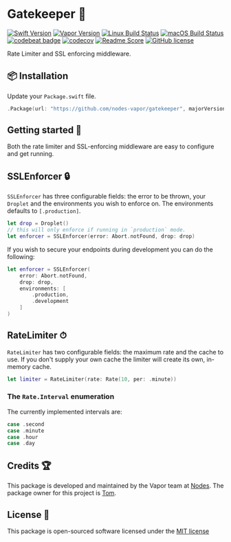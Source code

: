 # Gatekeeper 👮
[![Swift Version](https://img.shields.io/badge/Swift-3.1-brightgreen.svg)](http://swift.org)
[![Vapor Version](https://img.shields.io/badge/Vapor-2-F6CBCA.svg)](http://vapor.codes)
[![Linux Build Status](https://img.shields.io/circleci/project/github/nodes-vapor/gatekeeper.svg?label=Linux)](https://circleci.com/gh/nodes-vapor/gatekeeper)
[![macOS Build Status](https://img.shields.io/travis/nodes-vapor/gatekeeper.svg?label=macOS)](https://travis-ci.org/nodes-vapor/gatekeeper)
[![codebeat badge](https://codebeat.co/badges/52c2f960-625c-4a63-ae63-52a24d747da1)](https://codebeat.co/projects/github-com-nodes-vapor-gatekeeper)
[![codecov](https://codecov.io/gh/nodes-vapor/gatekeeper/branch/master/graph/badge.svg)](https://codecov.io/gh/nodes-vapor/gatekeeper)
[![Readme Score](http://readme-score-api.herokuapp.com/score.svg?url=https://github.com/nodes-vapor/gatekeeper)](http://clayallsopp.github.io/readme-score?url=https://github.com/nodes-vapor/gatekeeper)
[![GitHub license](https://img.shields.io/badge/license-MIT-blue.svg)](https://raw.githubusercontent.com/nodes-vapor/gatekeeper/master/LICENSE)

Rate Limiter and SSL enforcing middleware.


## 📦 Installation

Update your `Package.swift` file.
```swift
.Package(url: "https://github.com/nodes-vapor/gatekeeper", majorVersion: 0)
```


## Getting started 🚀

Both the rate limiter and SSL-enforcing middleware are easy to configure and get running.


## SSLEnforcer 🔒

`SSLEnforcer` has three configurable fields: the error to be thrown, your `Droplet` and the environments you wish to enforce on. The environments defaults to `[.production]`.
```swift
let drop = Droplet()
// this will only enforce if running in `production` mode.
let enforcer = SSLEnforcer(error: Abort.notFound, drop: drop)
```

If you wish to secure your endpoints during development you can do the following:
```swift
let enforcer = SSLEnforcer(
    error: Abort.notFound,
    drop: drop,
    environments: [
        .production,
        .development
    ]
)
```


## RateLimiter ⏱

`RateLimiter` has two configurable fields: the maximum rate and the cache to use. If you don't supply your own cache the limiter will create its own, in-memory cache.

```swift
let limiter = RateLimiter(rate: Rate(10, per: .minute))
```

### The `Rate.Interval` enumeration

The currently implemented intervals are:
```swift
case .second
case .minute
case .hour
case .day
```


## Credits 🏆

This package is developed and maintained by the Vapor team at [Nodes](https://www.nodes.dk).
The package owner for this project is [Tom](https://github.com/tomserowka).


## License 📄

This package is open-sourced software licensed under the [MIT license](http://opensource.org/licenses/MIT)
